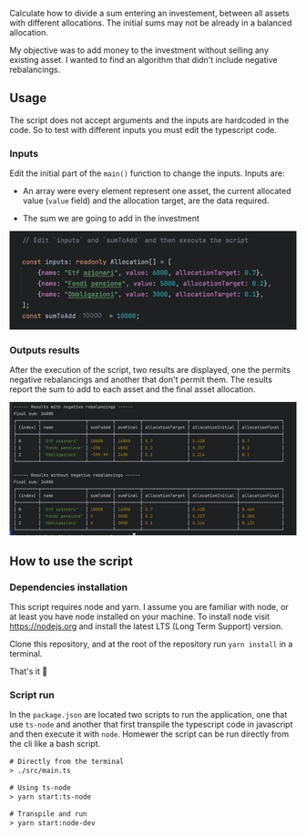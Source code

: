 Calculate how to divide a sum entering an investement, between all assets with different allocations. The initial sums may not be already in a balanced allocation.

My objective was to add money to the investment without selling any existing asset. I wanted to find an algorithm that didn't include negative rebalancings.

## Usage

The script does not accept arguments and the inputs are hardcoded in the code. So to test with different inputs you must edit the typescript code.

### Inputs

Edit the initial part of the `main()` function to change the inputs. Inputs are:

- An array were every element represent one asset, the current allocated value (`value` field) and the allocation target, are the data required. 

- The sum we are going to add in the investment

<img src='./docs/inputs.png' />

### Outputs results

After the execution of the script, two results are displayed, one the permits negative rebalancings and another that don't permit them.  The results report the sum to add to each asset and the final asset allocation.

<img src="./docs/outputs.png" />

## How to use the script

### Dependencies installation

This script requires node and yarn. I assume you are familiar with node, or at least you have node installed on your machine. To install node visit https://nodejs.org and install the latest LTS (Long Term Support) version.

Clone this repository, and at the root of the repository run `yarn install` in a terminal.

That's it 🚀

### Script run

In the `package.json` are located two scripts to run the application, one that use `ts-node` and another that first transpile the typescript code in javascript and then execute it with `node`. Homewer the script can be run directly from the cli like a bash script.

```shell
# Directly from the terminal
> ./src/main.ts
```

```shell
# Using ts-node
> yarn start:ts-node
```

```shell
# Transpile and run
> yarn start:node-dev
```
